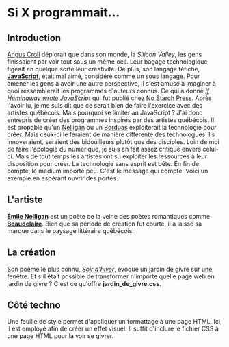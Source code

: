 # Si X programmait...
## Introduction
[Angus Croll](http://blog.anguscroll.com/) déplorait que dans son monde, la *Silicon Valley*, les gens finissaient par voir tout sous un même oeil. Leur bagage technologique figeait en quelque sorte leur créativité. De plus, son langage fétiche, **[JavaScript](https://fr.wikipedia.org/wiki/JavaScript)**, était mal aimé, considéré comme un sous langage. Pour amener les gens à avoir une autre perspective, il s'est amusé à imaginer à quoi ressemblerait les programmes d'auteurs connus. Ce qui a donné [*If Hemingway wrote JavaScript*](https://javascriptweblog.wordpress.com/2015/01/05/if-hemingway-wrote-javascript-explained/) qui fut publié chez [No Starch Press](https://nostarch.com/hemingway). Après l'avoir lu, je me suis dit que ce serait bien de faire l'exercice avec des artistes québécois. Mais pourquoi se limiter au JavaScript ? J'ai donc entrepris de créer des programmes inspirés par des artistes québécois. Il est propable qu'un [Nelligan](https://fr.wikipedia.org/wiki/%C3%89mile_Nelligan) ou un [Borduas](https://fr.wikipedia.org/wiki/Paul-%C3%89mile_Borduas) exploiterait la technologie pour créer. Mais ceux-ci le feraient de manière différente des technologues. Ils innoveraient, seraient des bidouilleurs plutôt que des disciples. Loin de moi de faire l'apologie du numérique, je suis en fait assez critique envers celui-ci. Mais de tout temps les artistes ont su exploiter les ressources à leur disposition pour créer. La technologie sans esprit est bête. En fin de compte, le medium importe peu. C'est le message qui compte. Voici un exemple en espérant ouvrir des portes.


## L'artiste
**[Émile Nelligan](https://fr.wikipedia.org/wiki/%C3%89mile_Nelligan)** est un poète de la veine des poètes romantiques comme **[Beaudelaire](https://fr.wikipedia.org/wiki/Charles_Baudelaire)**. Bien que sa période de création fut courte, il a laissé sa marque dans le paysage littéraire québécois.
## La création
Son poème le plus connu, *[Soir d'hiver](https://fr.wikipedia.org/wiki/Soir_d%27hiver)*, évoque un jardin de givre sur une fenêtre. Et s'il était possible de transformer n'importe quelle page web en jardin de givre ? C'est ce qu'offre **jardin_de_givre.css**.
## Côté techno
Une feuille de style permet d'appliquer un formattage à une page HTML. Ici, il est employé afin de créer un effet visuel. Il suffit d'inclure le fichier CSS à une page HTML pour la voir se givrer.
